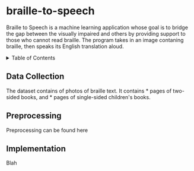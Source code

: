 # braille-to-speech
Braille to Speech is a machine learning application whose goal is to bridge the gap between the visually impaired and others by providing support to those who cannot read braille. The program takes in an image contaning braille, then speaks its English translation aloud.

<!-- TABLE OF CONTENTS -->
<details>
  <summary>Table of Contents</summary>
  <ol>
    <li><a href="#data-collection">Data Collection</a></li>
    <li><a href="#preprocessing">Preprocessing</a></li>
    <li><a href="#implementation">Implementation</a></li>
  </ol>
</details>

## Data Collection
The dataset contains of photos of braille text. It contains * pages of two-sided books, and * pages of single-sided children's books.

## Preprocessing
Preprocessing can be found here
## Implementation
Blah

<!-- ### Built With

* [Next.js](https://nextjs.org/) -->
